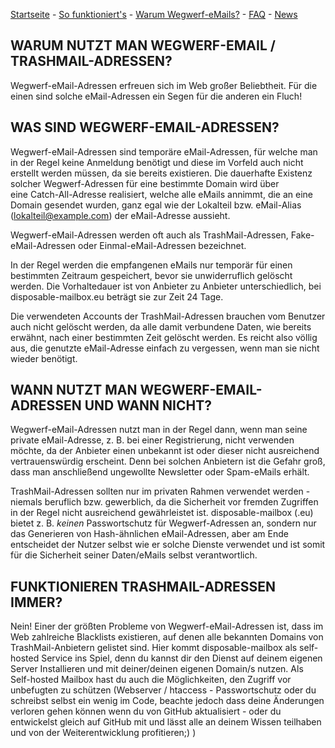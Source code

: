 [Startseite](https://gh.disposable-mailbox.eu/de/) - [So funktioniert's](https://gh.disposable-mailbox.eu/de/about.html) - [Warum Wegwerf-eMails?](https://gh.disposable-mailbox.eu/de/why.html) - [FAQ](https://gh.disposable-mailbox.eu/de/FAQ.html) - [News](https://gh.disposable-mailbox.eu/de/news.html) 

## WARUM NUTZT MAN WEGWERF-EMAIL / TRASHMAIL-ADRESSEN?

Wegwerf-eMail-Adressen erfreuen sich im Web großer Beliebtheit. Für die einen sind solche eMail-Adressen ein Segen für die anderen ein Fluch!


## WAS SIND WEGWERF-EMAIL-ADRESSEN?

Wegwerf-eMail-Adressen sind temporäre eMail-Adressen, für welche man in der Regel keine Anmeldung benötigt und diese im Vorfeld auch nicht erstellt werden müssen, da sie bereits existieren. 
Die dauerhafte Existenz solcher Wegwerf-Adressen für eine bestimmte Domain wird über eine Catch-All-Adresse realisiert, welche alle eMails annimmt, die an eine Domain gesendet wurden, ganz egal wie der Lokalteil bzw. eMail-Alias (lokalteil@example.com) der eMail-Adresse aussieht.

Wegwerf-eMail-Adressen werden oft auch als TrashMail-Adressen, Fake-eMail-Adressen oder Einmal-eMail-Adressen bezeichnet.

In der Regel werden die empfangenen eMails nur temporär für einen bestimmten Zeitraum gespeichert, bevor sie unwiderruflich gelöscht werden. 
Die Vorhaltedauer ist von Anbieter zu Anbieter unterschiedlich, bei disposable-mailbox.eu beträgt sie zur Zeit 24 Tage.

Die verwendeten Accounts der TrashMail-Adressen brauchen vom Benutzer auch nicht gelöscht werden, da alle damit verbundene Daten, wie bereits erwähnt, nach einer bestimmten Zeit gelöscht werden. 
Es reicht also völlig aus, die genutzte eMail-Adresse einfach zu vergessen, wenn man sie nicht wieder benötigt.


## WANN NUTZT MAN WEGWERF-EMAIL-ADRESSEN UND WANN NICHT?

Wegwerf-eMail-Adressen nutzt man in der Regel dann, wenn man seine private eMail-Adresse, z. B. bei einer Registrierung, nicht verwenden möchte, da der Anbieter einen unbekannt ist oder dieser nicht ausreichend vertrauenswürdig erscheint. 
Denn bei solchen Anbietern ist die Gefahr groß, dass man anschließend ungewollte Newsletter oder Spam-eMails erhält.

TrashMail-Adressen sollten nur im privaten Rahmen verwendet werden - niemals beruflich bzw. gewerblich, da die Sicherheit vor fremden Zugriffen in der Regel nicht ausreichend gewährleistet ist. 
disposable-mailbox (.eu) bietet z. B. *keinen* Passwortschutz für Wegwerf-Adressen an, sondern nur das Generieren von Hash-ähnlichen eMail-Adressen, 
aber am Ende entscheidet der Nutzer selbst wie er solche Dienste verwendet und ist somit für die Sicherheit seiner Daten/eMails selbst verantwortlich.


## FUNKTIONIEREN TRASHMAIL-ADRESSEN IMMER? 
Nein! 
Einer der größten Probleme von Wegwerf-eMail-Adressen ist, dass im Web zahlreiche Blacklists existieren, auf denen alle bekannten Domains von TrashMail-Anbietern gelistet sind.
Hier kommt disposable-mailbox als self-hosted Service ins Spiel, denn du kannst dir den Dienst auf deinem eigenen Server Installieren und mit deiner/deinen eigenen Domain/s nutzen. 
Als Self-hosted Mailbox hast du auch die Möglichkeiten, den Zugriff vor unbefugten zu schützen (Webserver / htaccess - Passwortschutz oder du schreibst selbst ein wenig im Code, beachte jedoch dass deine Änderungen verloren gehen können wenn du von GitHub aktualisiert - oder du entwickelst gleich auf GitHub mit und lässt alle an deinem Wissen teilhaben und von der Weiterentwicklung profitieren;) )



